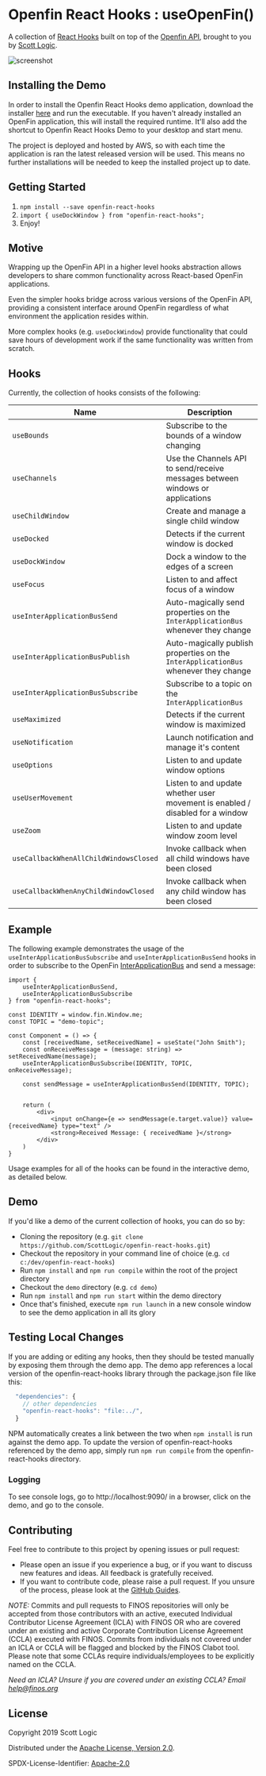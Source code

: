# Openfin React Hooks : useOpenFin()

A collection of [React Hooks](https://reactjs.org/docs/hooks-intro.html) built on top of the [Openfin API](https://developers.openfin.co/docs/javascript-api), brought to you by [Scott Logic](https://www.scottlogic.com/).

![screenshot](https://user-images.githubusercontent.com/3110057/69252989-cb849b80-0bab-11ea-9665-ca58657fb423.PNG)

## Installing the Demo

In order to install the Openfin React Hooks demo application, download the installer [here](https://install.openfin.co/download/?os=win&config=https%3A%2F%2Fstockflux.scottlogic.com%2Fartifacts%2Fopenfin-react-hooks%2Fapp.json&fileName=Openfin-react-hooks&unzipped=true) and run the executable. If you haven't already installed an OpenFin application, this will install the required runtime. It'll also add the shortcut to Openfin React Hooks Demo to your desktop and start menu.

The project is deployed and hosted by AWS, so with each time the application is ran the latest released version will be used. This means no further installations will be needed to keep the installed project up to date.

## Getting Started

1. `npm install --save openfin-react-hooks`
2. `import { useDockWindow } from "openfin-react-hooks";`
3. Enjoy!

## Motive

Wrapping up the OpenFin API in a higher level hooks abstraction allows developers to share common functionality across React-based OpenFin applications.

Even the simpler hooks bridge across various versions of the OpenFin API, providing a consistent interface around OpenFin regardless of what environment the application resides within.

More complex hooks (e.g. `useDockWindow`) provide functionality that could save hours of development work if the same functionality was written from scratch.

## Hooks

Currently, the collection of hooks consists of the following:

| Name                                   | Description                                                                         |
| -------------------------------------- | ----------------------------------------------------------------------------------- |
| `useBounds`                            | Subscribe to the bounds of a window changing                                        |
| `useChannels`                          | Use the Channels API to send/receive messages between windows or applications       |
| `useChildWindow`                       | Create and manage a single child window                                             |
| `useDocked`                            | Detects if the current window is docked                                             |
| `useDockWindow`                        | Dock a window to the edges of a screen                                              |
| `useFocus`                             | Listen to and affect focus of a window                                              |
| `useInterApplicationBusSend`           | Auto-magically send properties on the `InterApplicationBus` whenever they change    |
| `useInterApplicationBusPublish`        | Auto-magically publish properties on the `InterApplicationBus` whenever they change |
| `useInterApplicationBusSubscribe`      | Subscribe to a topic on the `InterApplicationBus`                                   |
| `useMaximized`                         | Detects if the current window is maximized                                          |
| `useNotification`                      | Launch notification and manage it's content                                         |
| `useOptions`                           | Listen to and update window options                                                 |
| `useUserMovement`                      | Listen to and update whether user movement is enabled / disabled for a window       |
| `useZoom`                              | Listen to and update window zoom level                                              |
| `useCallbackWhenAllChildWindowsClosed` | Invoke callback when all child windows have been closed                             |
| `useCallbackWhenAnyChildWindowClosed`  | Invoke callback when any child window has been closed                               |

## Example

The following example demonstrates the usage of the `useInterApplicationBusSubscribe` and `useInterApplicationBusSend` hooks in order to subscribe to the OpenFin [InterApplicationBus](https://cdn.openfin.co/jsdocs/stable/fin.desktop.module_InterApplicationBus.html) and send a message:

```tsx
import {
    useInterApplicationBusSend,
    useInterApplicationBusSubscribe
} from "openfin-react-hooks";

const IDENTITY = window.fin.Window.me;
const TOPIC = "demo-topic";

const Component = () => {
    const [receivedName, setReceivedName] = useState("John Smith");
    const onReceiveMessage = (message: string) => setReceivedName(message);
    useInterApplicationBusSubscribe(IDENTITY, TOPIC, onReceiveMessage);

    const sendMessage = useInterApplicationBusSend(IDENTITY, TOPIC);


    return (
        <div>
            <input onChange={e => sendMessage(e.target.value)} value={receivedName} type="text" />
            <strong>Received Message: { receivedName }</strong>
        </div>
    )
}
```

Usage examples for all of the hooks can be found in the interactive demo, as detailed below.

## Demo

If you'd like a demo of the current collection of hooks, you can do so by:

- Cloning the repository (e.g. `git clone https://github.com/ScottLogic/openfin-react-hooks.git`)
- Checkout the repository in your command line of choice (e.g. `cd c:/dev/openfin-react-hooks`)
- Run `npm install` and `npm run compile` within the root of the project directory
- Checkout the `demo` directory (e.g. `cd demo`)
- Run `npm install` and `npm run start` within the demo directory
- Once that's finished, execute `npm run launch` in a new console window to see the demo application in all its glory

## Testing Local Changes

If you are adding or editing any hooks, then they should be tested manually by exposing them through the demo app. The demo app
references a local version of the openfin-react-hooks library through the package.json file like this:

```javascript
  "dependencies": {
    // other dependencies
    "openfin-react-hooks": "file:../",
  }
```
NPM automatically creates a link between the two when `npm install` is run against the demo app. To update the version of 
openfin-react-hooks referenced by the demo app, simply run `npm run compile` from the openfin-react-hooks directory.

### Logging
To see console logs, go to http://localhost:9090/ in a browser, click on the demo, and go to the console.

## Contributing

Feel free to contribute to this project by opening issues or pull request:
 - Please open an issue if you experience a bug, or if you want to discuss new features and ideas. All feedback is gratefully received.
 - If you want to contribute code, please raise a pull request. If you unsure of the process, please look at the [GitHub Guides](https://guides.github.com/).

_NOTE:_ Commits and pull requests to FINOS repositories will only be accepted from those contributors with an active, executed Individual Contributor License Agreement (ICLA) with FINOS OR who are covered under an existing and active Corporate Contribution License Agreement (CCLA) executed with FINOS. Commits from individuals not covered under an ICLA or CCLA will be flagged and blocked by the FINOS Clabot tool. Please note that some CCLAs require individuals/employees to be explicitly named on the CCLA.

*Need an ICLA? Unsure if you are covered under an existing CCLA? Email [help@finos.org](mailto:help@finos.org)*


## License

Copyright 2019 Scott Logic

Distributed under the [Apache License, Version 2.0](http://www.apache.org/licenses/LICENSE-2.0).

SPDX-License-Identifier: [Apache-2.0](https://spdx.org/licenses/Apache-2.0)
